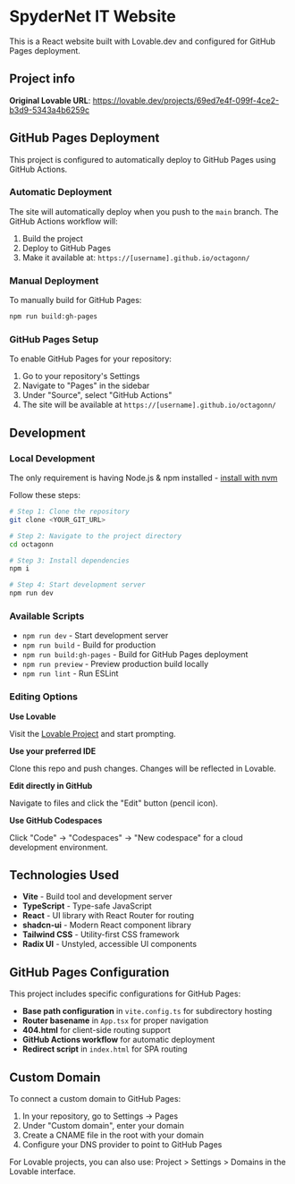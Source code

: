 # SpyderNet IT Website

This is a React website built with Lovable.dev and configured for GitHub Pages deployment.

## Project info

**Original Lovable URL**: https://lovable.dev/projects/69ed7e4f-099f-4ce2-b3d9-5343a4b6259c

## GitHub Pages Deployment

This project is configured to automatically deploy to GitHub Pages using GitHub Actions.

### Automatic Deployment

The site will automatically deploy when you push to the `main` branch. The GitHub Actions workflow will:

1. Build the project
2. Deploy to GitHub Pages
3. Make it available at: `https://[username].github.io/octagonn/`

### Manual Deployment

To manually build for GitHub Pages:

```sh
npm run build:gh-pages
```

### GitHub Pages Setup

To enable GitHub Pages for your repository:

1. Go to your repository's Settings
2. Navigate to "Pages" in the sidebar
3. Under "Source", select "GitHub Actions"
4. The site will be available at `https://[username].github.io/octagonn/`

## Development

### Local Development

The only requirement is having Node.js & npm installed - [install with nvm](https://github.com/nvm-sh/nvm#installing-and-updating)

Follow these steps:

```sh
# Step 1: Clone the repository
git clone <YOUR_GIT_URL>

# Step 2: Navigate to the project directory
cd octagonn

# Step 3: Install dependencies
npm i

# Step 4: Start development server
npm run dev
```

### Available Scripts

- `npm run dev` - Start development server
- `npm run build` - Build for production
- `npm run build:gh-pages` - Build for GitHub Pages deployment
- `npm run preview` - Preview production build locally
- `npm run lint` - Run ESLint

### Editing Options

**Use Lovable**

Visit the [Lovable Project](https://lovable.dev/projects/69ed7e4f-099f-4ce2-b3d9-5343a4b6259c) and start prompting.

**Use your preferred IDE**

Clone this repo and push changes. Changes will be reflected in Lovable.

**Edit directly in GitHub**

Navigate to files and click the "Edit" button (pencil icon).

**Use GitHub Codespaces**

Click "Code" → "Codespaces" → "New codespace" for a cloud development environment.

## Technologies Used

- **Vite** - Build tool and development server
- **TypeScript** - Type-safe JavaScript
- **React** - UI library with React Router for routing
- **shadcn-ui** - Modern React component library
- **Tailwind CSS** - Utility-first CSS framework
- **Radix UI** - Unstyled, accessible UI components

## GitHub Pages Configuration

This project includes specific configurations for GitHub Pages:

- **Base path configuration** in `vite.config.ts` for subdirectory hosting
- **Router basename** in `App.tsx` for proper navigation
- **404.html** for client-side routing support
- **GitHub Actions workflow** for automatic deployment
- **Redirect script** in `index.html` for SPA routing

## Custom Domain

To connect a custom domain to GitHub Pages:

1. In your repository, go to Settings → Pages
2. Under "Custom domain", enter your domain
3. Create a CNAME file in the root with your domain
4. Configure your DNS provider to point to GitHub Pages

For Lovable projects, you can also use: Project > Settings > Domains in the Lovable interface.
